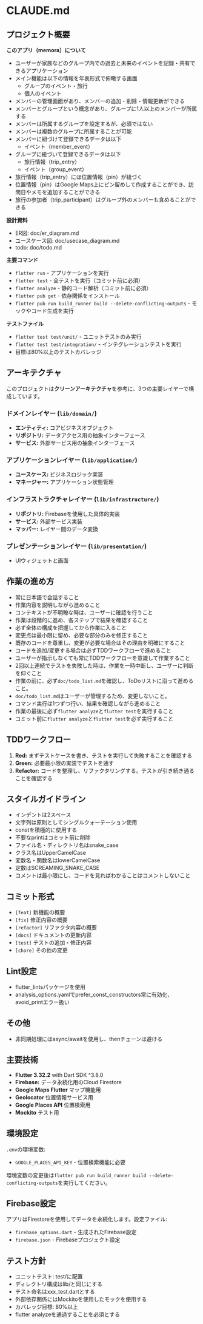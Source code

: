 # CLAUDE.md

## プロジェクト概要

**このアプリ（memora）について**
- ユーザーが家族などのグループ内での過去と未来のイベントを記録・共有できるアプリケーション
- メイン機能は以下の情報を年表形式で俯瞰する画面
    - グループのイベント・旅行
    - 個人のイベント
- メンバーの管理画面があり、メンバーの追加・削除・情報更新ができる
- メンバーとグループという概念があり、グループに1人以上のメンバーが所属する
- メンバーは所属するグループを設定するが、必須ではない
- メンバーは複数のグループに所属することが可能
- メンバーに紐づけて登録できるデータは以下
    - イベント（member_event）
- グループに紐づいて登録できるデータは以下
    - 旅行情報（trip_entry）
    - イベント（group_event）
- 旅行情報（trip_entry）には位置情報（pin）が紐づく
- 位置情報（pin）はGoogle Maps上にピン留めして作成することができ、訪問日やメモを追加することができる
- 旅行の参加者（trip_participant）はグループ外のメンバーも含めることができる

**設計資料**
- ER図: doc/er_diagram.md
- ユースケース図: doc/usecase_diagram.md
- todo: doc/todo.md

**主要コマンド**
- `flutter run` - アプリケーションを実行
- `flutter test` - 全テストを実行（コミット前に必須）
- `flutter analyze` - 静的コード解析（コミット前に必須）
- `flutter pub get` - 依存関係をインストール
- `flutter pub run build_runner build --delete-conflicting-outputs` - モックやコード生成を実行

**テストファイル**
- `flutter test test/unit/` - ユニットテストのみ実行
- `flutter test test/integration/` - インテグレーションテストを実行
- 目標は80%以上のテストカバレッジ

## アーキテクチャ

このプロジェクトは**クリーンアーキテクチャ**を参考に、3つの主要レイヤーで構成しています。

### ドメインレイヤー (`lib/domain/`)
- **エンティティ:** コアビジネスオブジェクト
- **リポジトリ:** データアクセス用の抽象インターフェース
- **サービス:** 外部サービス用の抽象インターフェース

### アプリケーションレイヤー (`lib/application/`)
- **ユースケース:** ビジネスロジック実装
- **マネージャー:** アプリケーション状態管理

### インフラストラクチャレイヤー (`lib/infrastructure/`)
- **リポジトリ:** Firebaseを使用した具体的実装
- **サービス:** 外部サービス実装
- **マッパー:** レイヤー間のデータ変換

### プレゼンテーションレイヤー (`lib/presentation/`)
- UIウィジェットと画面

## 作業の進め方
- 常に日本語で会話すること
- 作業内容を説明しながら進めること
- コンテキストが不明瞭な時は、ユーザーに確認を行うこと
- 作業は段階的に進め、各ステップで結果を確認すること
- 必ず全体の構成を把握してから作業に入ること
- 変更点は最小限に留め、必要な部分のみを修正すること
- 既存のコードを尊重し、変更が必要な場合はその理由を明確にすること
- コードを追加/変更する場合は必ずTDDワークフローで進めること
- ユーザーが指示しなくても常にTDDワークフローを意識して作業すること
- 2回以上連続でテストを失敗した時は、作業を一時中断し、ユーザーに判断を仰ぐこと
- 作業の前に、必ず`doc/todo_list.md`を確認し、ToDoリストに沿って進めること。
- `doc/todo_list.md`はユーザーが管理するため、変更しないこと。
- コマンド実行は1つずつ行い、結果を確認しながら進めること
- 作業の最後に必ず`flutter analyze`と`flutter test`を実行すること
- コミット前に`flutter analyze`と`flutter test`を必ず実行すること

## TDDワークフロー
1. **Red:** まずテストケースを書き、テストを実行して失敗することを確認する
2. **Green:** 必要最小限の実装でテストを通す
3. **Refactor:** コードを整理し、リファクタリングする。テストが引き続き通ることを確認する

## スタイルガイドライン
- インデントは2スペース
- 文字列は原則としてシングルクォーテーション使用
- constを積極的に使用する
- 不要なprintはコミット前に削除
- ファイル名・ディレクトリ名はsnake_case
- クラス名はUpperCamelCase
- 変数名・関数名はlowerCamelCase
- 定数はSCREAMING_SNAKE_CASE
- コメントは最小限にし、コードを見ればわかることはコメントしないこと

## コミット形式
- `[feat]` 新機能の概要
- `[fix]` 修正内容の概要
- `[refactor]` リファクタ内容の概要
- `[docs]` ドキュメントの更新内容
- `[test]` テストの追加・修正内容
- `[chore]` その他の変更

## Lint設定
- flutter_lintsパッケージを使用
- analysis_options.yamlでprefer_const_constructors常に有効化、avoid_printエラー扱い

## その他
- 非同期処理にはasync/awaitを使用し、thenチェーンは避ける

## 主要技術

- **Flutter 3.32.2** with Dart SDK ^3.8.0
- **Firebase:** データ永続化用のCloud Firestore
- **Google Maps Flutter** マップ機能用
- **Geolocator** 位置情報サービス用
- **Google Places API** 位置検索用
- **Mockito** テスト用

## 環境設定

`.env`の環境変数:
- `GOOGLE_PLACES_API_KEY` - 位置検索機能に必要

環境変数の変更後は`flutter pub run build_runner build --delete-conflicting-outputs`を実行してください。

## Firebase設定

アプリはFirestoreを使用してデータを永続化します。設定ファイル:
- `firebase_options.dart` - 生成されたFirebase設定
- `firebase.json` - Firebaseプロジェクト設定

## テスト方針
- ユニットテスト: test/に配置
- ディレクトリ構成はlib/と同じにする
- テスト命名はxxx_test.dartとする
- 外部依存関係にはMockitoを使用したモックを使用する
- カバレッジ目標: 80%以上
- flutter analyzeを通過することを必須とする